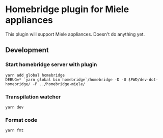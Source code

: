 # Homebridge plugin for Miele appliances

This plugin will support Miele appliances. Doesn't do anything yet.

## Development

### Start homebridge server with plugin

```
yarn add global homebridge
DEBUG=* `yarn global bin homebridge`/homebridge -D -U $PWD/dev-dot-homebridge/ -P ../homebridge-miele/
```

### Transpilation watcher

```
yarn dev
```

### Format code

```
yarn fmt
```
